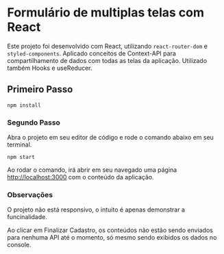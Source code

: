 # Formulário de multiplas telas com React

Este projeto foi desenvolvido com React, utilizando `react-router-dom` e `styled-components`. Aplicado conceitos de Context-API para compartilhamento de dados com todas as telas da aplicação. Utilizado também Hooks e useReducer.

## Primeiro Passo

`npm install`

### Segundo Passo

Abra o projeto em seu editor de código e rode o comando abaixo em seu terminal.

`npm start`

Ao rodar o comando, irá abrir em seu navegado uma página [http://localhost:3000](http://localhost:3000) com o conteúdo da aplicação.

### Observações

O projeto não está responsivo, o intuito é apenas demonstrar a funcinalidade.

Ao clicar em Finalizar Cadastro, os conteúdos não estão sendo enviados para nenhuma API até o momento, só mesmo sendo exibidos os dados no console.